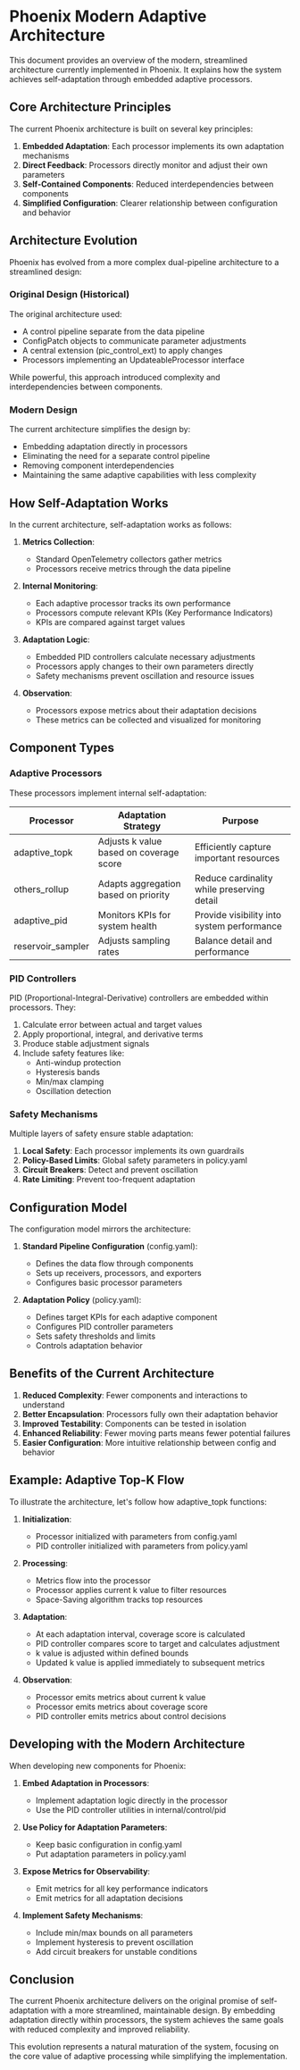 # Phoenix Modern Adaptive Architecture

This document provides an overview of the modern, streamlined architecture currently implemented in Phoenix. It explains how the system achieves self-adaptation through embedded adaptive processors.

## Core Architecture Principles

The current Phoenix architecture is built on several key principles:

1. **Embedded Adaptation**: Each processor implements its own adaptation mechanisms
2. **Direct Feedback**: Processors directly monitor and adjust their own parameters
3. **Self-Contained Components**: Reduced interdependencies between components
4. **Simplified Configuration**: Clearer relationship between configuration and behavior

## Architecture Evolution

Phoenix has evolved from a more complex dual-pipeline architecture to a streamlined design:

### Original Design (Historical)

The original architecture used:
- A control pipeline separate from the data pipeline
- ConfigPatch objects to communicate parameter adjustments
- A central extension (pic_control_ext) to apply changes
- Processors implementing an UpdateableProcessor interface

While powerful, this approach introduced complexity and interdependencies between components.

### Modern Design

The current architecture simplifies the design by:
- Embedding adaptation directly in processors
- Eliminating the need for a separate control pipeline
- Removing component interdependencies
- Maintaining the same adaptive capabilities with less complexity

## How Self-Adaptation Works

In the current architecture, self-adaptation works as follows:

1. **Metrics Collection**:
   - Standard OpenTelemetry collectors gather metrics
   - Processors receive metrics through the data pipeline

2. **Internal Monitoring**:
   - Each adaptive processor tracks its own performance
   - Processors compute relevant KPIs (Key Performance Indicators)
   - KPIs are compared against target values

3. **Adaptation Logic**:
   - Embedded PID controllers calculate necessary adjustments
   - Processors apply changes to their own parameters directly
   - Safety mechanisms prevent oscillation and resource issues

4. **Observation**:
   - Processors expose metrics about their adaptation decisions
   - These metrics can be collected and visualized for monitoring

## Component Types

### Adaptive Processors

These processors implement internal self-adaptation:

| Processor | Adaptation Strategy | Purpose |
|-----------|---------------------|---------|
| adaptive_topk | Adjusts k value based on coverage score | Efficiently capture important resources |
| others_rollup | Adapts aggregation based on priority | Reduce cardinality while preserving detail |
| adaptive_pid | Monitors KPIs for system health | Provide visibility into system performance |
| reservoir_sampler | Adjusts sampling rates | Balance detail and performance |

### PID Controllers

PID (Proportional-Integral-Derivative) controllers are embedded within processors. They:
1. Calculate error between actual and target values
2. Apply proportional, integral, and derivative terms
3. Produce stable adjustment signals
4. Include safety features like:
   - Anti-windup protection
   - Hysteresis bands
   - Min/max clamping
   - Oscillation detection

### Safety Mechanisms

Multiple layers of safety ensure stable adaptation:
1. **Local Safety**: Each processor implements its own guardrails
2. **Policy-Based Limits**: Global safety parameters in policy.yaml
3. **Circuit Breakers**: Detect and prevent oscillation
4. **Rate Limiting**: Prevent too-frequent adaptation

## Configuration Model

The configuration model mirrors the architecture:

1. **Standard Pipeline Configuration** (config.yaml):
   - Defines the data flow through components
   - Sets up receivers, processors, and exporters
   - Configures basic processor parameters

2. **Adaptation Policy** (policy.yaml):
   - Defines target KPIs for each adaptive component
   - Configures PID controller parameters
   - Sets safety thresholds and limits
   - Controls adaptation behavior

## Benefits of the Current Architecture

1. **Reduced Complexity**: Fewer components and interactions to understand
2. **Better Encapsulation**: Processors fully own their adaptation behavior
3. **Improved Testability**: Components can be tested in isolation
4. **Enhanced Reliability**: Fewer moving parts means fewer potential failures
5. **Easier Configuration**: More intuitive relationship between config and behavior

## Example: Adaptive Top-K Flow

To illustrate the architecture, let's follow how adaptive_topk functions:

1. **Initialization**:
   - Processor initialized with parameters from config.yaml
   - PID controller initialized with parameters from policy.yaml

2. **Processing**:
   - Metrics flow into the processor
   - Processor applies current k value to filter resources
   - Space-Saving algorithm tracks top resources

3. **Adaptation**:
   - At each adaptation interval, coverage score is calculated
   - PID controller compares score to target and calculates adjustment
   - k value is adjusted within defined bounds
   - Updated k value is applied immediately to subsequent metrics

4. **Observation**:
   - Processor emits metrics about current k value
   - Processor emits metrics about coverage score
   - PID controller emits metrics about control decisions

## Developing with the Modern Architecture

When developing new components for Phoenix:

1. **Embed Adaptation in Processors**:
   - Implement adaptation logic directly in the processor
   - Use the PID controller utilities in internal/control/pid

2. **Use Policy for Adaptation Parameters**:
   - Keep basic configuration in config.yaml
   - Put adaptation parameters in policy.yaml

3. **Expose Metrics for Observability**:
   - Emit metrics for all key performance indicators
   - Emit metrics for all adaptation decisions

4. **Implement Safety Mechanisms**:
   - Include min/max bounds on all parameters
   - Implement hysteresis to prevent oscillation
   - Add circuit breakers for unstable conditions

## Conclusion

The current Phoenix architecture delivers on the original promise of self-adaptation with a more streamlined, maintainable design. By embedding adaptation directly within processors, the system achieves the same goals with reduced complexity and improved reliability.

This evolution represents a natural maturation of the system, focusing on the core value of adaptive processing while simplifying the implementation.